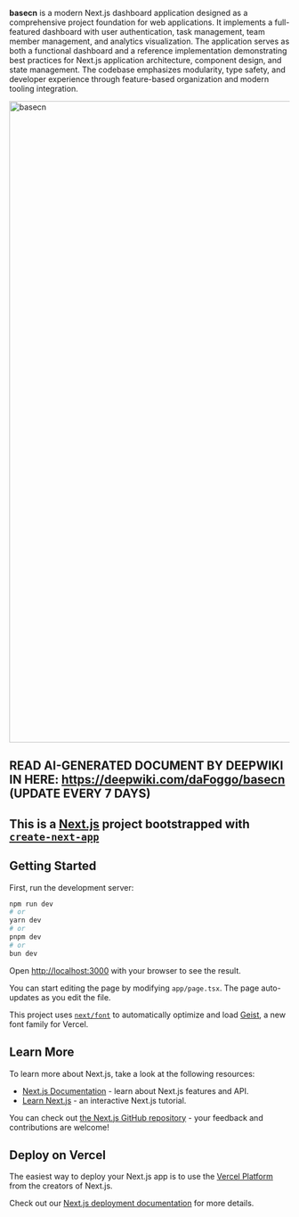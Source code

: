 **basecn** is a modern Next.js dashboard application designed as a comprehensive project foundation for web applications. It implements a full-featured dashboard with user authentication, task management, team member management, and analytics visualization. The application serves as both a functional dashboard and a reference implementation demonstrating best practices for Next.js application architecture, component design, and state management. The codebase emphasizes modularity, type safety, and developer experience through feature-based organization and modern tooling integration.

<img width="2048" height="1151" alt="basecn" src="https://github.com/user-attachments/assets/d292b4c5-8ffe-40c8-840f-270986cc1740" />

## READ AI-GENERATED DOCUMENT BY DEEPWIKI IN HERE: <https://deepwiki.com/daFoggo/basecn> (UPDATE EVERY 7 DAYS)

## This is a [Next.js](https://nextjs.org) project bootstrapped with [`create-next-app`](https://nextjs.org/docs/app/api-reference/cli/create-next-app)

## Getting Started

First, run the development server:

```bash
npm run dev
# or
yarn dev
# or
pnpm dev
# or
bun dev
```

Open [http://localhost:3000](http://localhost:3000) with your browser to see the result.

You can start editing the page by modifying `app/page.tsx`. The page auto-updates as you edit the file.

This project uses [`next/font`](https://nextjs.org/docs/app/building-your-application/optimizing/fonts) to automatically optimize and load [Geist](https://vercel.com/font), a new font family for Vercel.

## Learn More

To learn more about Next.js, take a look at the following resources:

- [Next.js Documentation](https://nextjs.org/docs) - learn about Next.js features and API.
- [Learn Next.js](https://nextjs.org/learn) - an interactive Next.js tutorial.

You can check out [the Next.js GitHub repository](https://github.com/vercel/next.js) - your feedback and contributions are welcome!

## Deploy on Vercel

The easiest way to deploy your Next.js app is to use the [Vercel Platform](https://vercel.com/new?utm_medium=default-template&filter=next.js&utm_source=create-next-app&utm_campaign=create-next-app-readme) from the creators of Next.js.

Check out our [Next.js deployment documentation](https://nextjs.org/docs/app/building-your-application/deploying) for more details.
